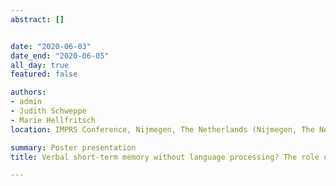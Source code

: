 ```yaml
---
abstract: []


date: "2020-06-03"
date_end: "2020-06-05"
all_day: true
featured: false

authors:
- admin
- Judith Schweppe
- Marie Hellfritsch
location: IMPRS Conference, Nijmegen, The Netherlands (Nijmegen, The Netherlands / virtual)

summary: Poster presentation
title: Verbal short-term memory without language processing? The role of syntax and morpho-syntax

---
```

